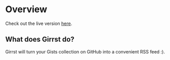 # Overview

Check out the live version [here](http://girrst.appspot.com).

## What does Girrst do?

Girrst will turn your Gists collection on GitHub into a convenient RSS feed :).

